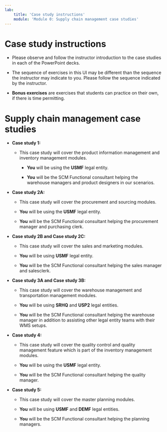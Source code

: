 ```yaml
---
lab:
    title: 'Case study instructions'
    module: 'Module 0: Supply chain management case studies'
---
```


Case study instructions
=======================

- Please observe and follow the instructor introduction to the case studies in
    each of the PowerPoint decks.

- The sequence of exercises in this UI may be different than the sequence the
    instructor may indicate to you. Please follow the sequence indicated by the
    instructor.

- **Bonus exercises** are exercises that students can practice on their own, if there is time permitting.

Supply chain management case studies
====================================

- **Case study 1:**  

  - This case study will cover the product information management and
        inventory management modules.

    - **You** will be using the **USMF** legal entity.

    - **You** will be the SCM Functional consultant helping the warehouse
        managers and product designers in our scenarios.

- **Case study 2A:**

  - This case study will cover the procurement and sourcing modules.

  - **You** will be using the **USMF** legal entity.

  - **You** will be the SCM Functional consultant helping the procurement
        manager and purchasing clerk.

- **Case study 2B and Case study 2C:**

  - This case study will cover the sales and marketing modules.

  - **You** will be using **USMF** legal entity.

  - **You** will be the SCM Functional consultant helping the sales manager
        and salesclerk.

- **Case study 3A and Case study 3B:**

  - This case study will cover the warehouse management and transportation
        management modules.

  - **You** will be using **SRHQ** and **USP2** legal entities.

  - **You** will be the SCM Functional consultant helping the warehouse
        manager in addition to assisting other legal entity teams with their WMS
        setups.

- **Case study 4:**

  - This case study will cover the quality control and quality management
        feature which is part of the inventory management modules.

  - **You** will be using the **USMF** legal entity.

  - **You** will be the SCM Functional consultant helping the quality
        manager.

- **Case study 5:**

  - This case study will cover the master planning modules.

  - **You** will be using **USMF** and **DEMF** legal entities.

  - **You** will be the SCM Functional consultant helping the planning
        managers.
